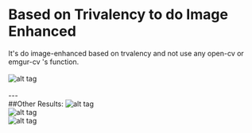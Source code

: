 # Based on Trivalency to do Image Enhanced

It's do image-enhanced based on trvalency and not use any open-cv or emgur-cv 's function.<br>
<br>
![alt tag](https://i.imgur.com/jegzzUD.png)<br>
<br>
---<br>
##Other Results:
![alt tag](https://i.imgur.com/QwbGOgr.png)<br>
![alt tag](https://i.imgur.com/ztDHTZ1.png)<br>
![alt tag](https://i.imgur.com/Z5Otvji.png)<br>

